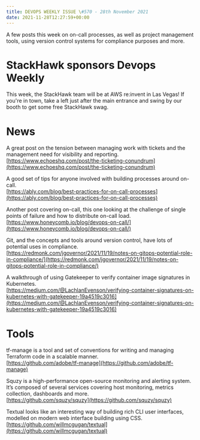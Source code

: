 ```yaml
---
title: DEVOPS WEEKLY ISSUE \#570 - 28th November 2021 
date: 2021-11-28T12:27:59+00:00
---
```


A few posts this week on on-call processes, as well as project management tools, using version control systems for compliance purposes and more.


StackHawk sponsors Devops Weekly
============================

This week, the StackHawk team will be at AWS re:invent in Las Vegas! If you're in town, take a left just after the main entrance and swing by our booth to get some free StackHawk swag.

News
====

A great post on the tension between managing work with tickets and the management need for visibility and reporting.
<br>[https://www.echoeshq.com/post/the-ticketing-conundrum](https://www.echoeshq.com/post/the-ticketing-conundrum)


A good set of tips for anyone involved with building processes around on-call.
<br>[https://ably.com/blog/best-practices-for-on-call-processes](https://ably.com/blog/best-practices-for-on-call-processes)


Another post covering on-call, this one looking at the challenge of single points of failure and how to distribute on-call load.
<br>[https://www.honeycomb.io/blog/devops-on-call/](https://www.honeycomb.io/blog/devops-on-call/)


Git, and the concepts and tools around version control, have lots of potential uses in compliance.
<br>[https://redmonk.com/jgovernor/2021/11/19/notes-on-gitops-potential-role-in-compliance/](https://redmonk.com/jgovernor/2021/11/19/notes-on-gitops-potential-role-in-compliance/)


A walkthrough of using Gatekeeper to verify container image signatures in Kubernetes.
<br>[https://medium.com/@LachlanEvenson/verifying-container-signatures-on-kubernetes-with-gatekeeper-19a4519c3016](https://medium.com/@LachlanEvenson/verifying-container-signatures-on-kubernetes-with-gatekeeper-19a4519c3016)


Tools
=====

tf-manage is a tool and set of conventions for writing and managing Terraform code in a scalable manner.
<br>[https://github.com/adobe/tf-manage](https://github.com/adobe/tf-manage)


Squzy is a high-performance open-source monitoring and alerting system. It’s composed of several services covering host monitoring, metrics collection, dashboards and more.
<br>[https://github.com/squzy/squzy](https://github.com/squzy/squzy)


Textual looks like an interesting way of building rich CLI user interfaces, modelled on modern web interface building using CSS.
<br>[https://github.com/willmcgugan/textual](https://github.com/willmcgugan/textual)




